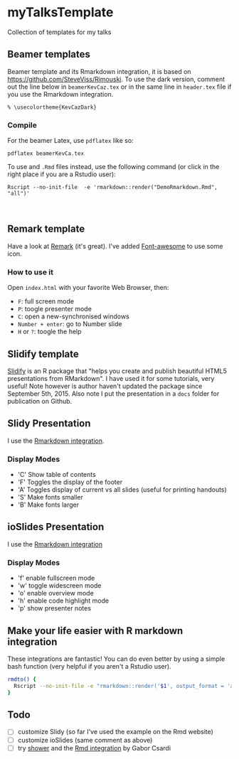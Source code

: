 # myTalksTemplate
Collection of templates for my talks



## Beamer templates

Beamer template and its Rmarkdown integration, it is based on https://github.com/SteveViss/Rimouski.
To use the dark version, comment out the line below in `beamerKevCaz.tex` or
in the same line in `header.tex` file if you use the Rmarkdown integration.


```
% \usecolortheme{KevCazDark}
```

### Compile

For the beamer Latex, use `pdflatex` like so:

```
pdflatex beamerKevCa.tex
```

To use and `.Rmd` files instead, use the following command (or click in the right
place if you are a Rstudio user):

```
Rscript --no-init-file  -e 'rmarkdown::render("DemoRmarkdown.Rmd", "all")'
```

<br/>


## Remark template

Have a look at [Remark](https://github.com/gnab/remark) (it's great). I've added
[Font-awesome](http://fontawesome.io/icons/) to use some icon.

### How to use it

Open `index.html` with your favorite Web Browser, then:


- `F`: full screen mode
- `P`: toogle presenter mode
- `C`: open a new-synchronised windows
- `Number + enter`: go to Number slide
- `H` or `?`: toogle the help



## Slidify template

[Slidify](http://slidify.org/) is an R package that "helps you create and publish beautiful HTML5 presentations from RMarkdown". I have used it for some tutorials, very useful! Note however is author haven't updated the package since September 5th, 2015. Also note I put the presentation in a `docs` folder for publication on Github.



## Slidy Presentation

I use the [Rmarkdown integration](http://rmarkdown.rstudio.com/slidy_presentation_format.html).

### Display Modes

- 'C' Show table of contents
- 'F' Toggles the display of the footer
- 'A' Toggles display of current vs all slides (useful for printing handouts)
- 'S' Make fonts smaller
- 'B' Make fonts larger


## ioSlides Presentation

I use the [Rmarkdown integration](http://rmarkdown.rstudio.com/ioslides_presentation_format.html)


### Display Modes


- 'f' enable fullscreen mode
- 'w' toggle widescreen mode
- 'o' enable overview mode
- 'h' enable code highlight mode
- 'p' show presenter notes


## Make your life easier with R markdown integration

These integrations are fantastic! You can do even better by using a
simple bash function (very helpful if you aren't a Rstudio user).

```bash
rmdto() {
  Rscript --no-init-file -e "rmarkdown::render('$1', output_format = 'all')";
}
```



## Todo

- [ ] customize Slidy (so far I've used the example on the Rmd website)
- [ ] customize ioSlides (same comment as above)
- [ ] try [shower](https://shwr.me/#) and the [Rmd integration](https://github.com/mangothecat/rmdshower)
by Gabor Csardi
